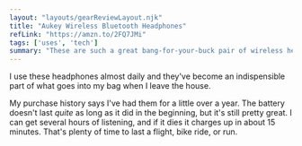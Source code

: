 ```yaml
---
layout: "layouts/gearReviewLayout.njk"
title: "Aukey Wireless Bluetooth Headphones"
refLink: "https://amzn.to/2FQ7JMi"
tags: ['uses', 'tech']
summary: "These are such a great bang-for-your-buck pair of wireless headphones. They're basically disposable but definitely don't sound like it."
---
```

I use these headphones almost daily and they've become an indispensible part of what goes into my bag when I leave the house.

My purchase history says I've had them for a little over a year. The battery doesn't last *quite* as long as it did in the beginning, but it's still pretty great. I can get several hours of listening, and if it dies it charges up in about 15 minutes. That's plenty of time to last a flight, bike ride, or run.